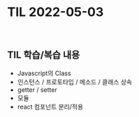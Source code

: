 # TIL 2022-05-03


<br>

## TIL 학습/복습 내용

- Javascript의 Class
- 인스턴스 / 프로토타입 / 메소드 / 클래스 상속 
- getter / setter
- 모듈
- react 컴포넌트 분리/적용

<br>
